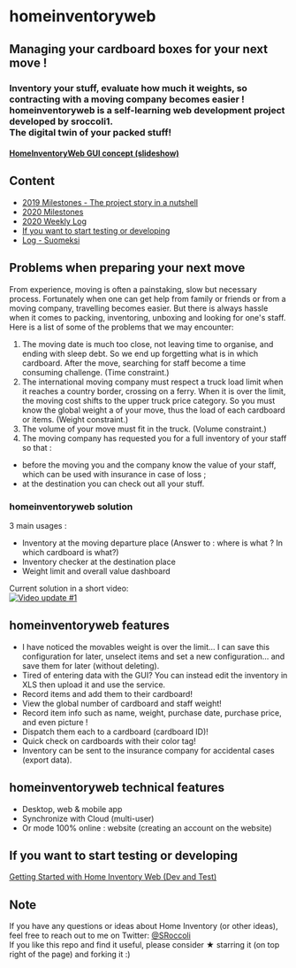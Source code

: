 # homeinventoryweb
## Managing your cardboard boxes for your next move !
### Inventory your stuff, evaluate how much it weights, so contracting with a moving company becomes easier !<br>homeinventoryweb is a self-learning web development project developed by sroccoli1.<br>The digital twin of your packed stuff! 
#### [HomeInventoryWeb GUI concept (slideshow)](https://docs.google.com/presentation/d/1Q-WU6EXmCz8f2J5X9AstjjvyCnf4XlexK0z0Xx5O2q4/edit?usp=sharing)

## Content
- [2019 Milestones - The project story in a nutshell](https://github.com/sroccoli1/homeinventoryweb/blob/master/2019_milestones.md)
- [2020 Milestones](https://github.com/sroccoli1/homeinventoryweb/blob/master/2020_milestones.md)
- [2020 Weekly Log](https://github.com/sroccoli1/homeinventoryweb/blob/master/2020_log.md)
- [If you want to start testing or developing](https://github.com/sroccoli1/homeinventoryweb/blob/master/GettingStartedDevandTest.md)
- [Log - Suomeksi](https://github.com/sroccoli1/homeinventoryweb/blob/master/lokikirja.md)

## Problems when preparing your next move

From experience, moving is often a painstaking, slow but necessary process. Fortunately when one can get help from family or friends or from a moving company, travelling becomes easier. But there is always hassle when it comes to packing, inventoring, unboxing and looking for one's staff. Here is a list of some of the problems that we may encounter:
1. The moving date is much too close, not leaving time to organise, and ending with sleep debt. So we end up forgetting what is in which cardboard. After the move, searching for staff become a time consuming challenge. (Time constraint.)
2. The international moving company must respect a truck load limit when it reaches a country border, crossing on a ferry. When it is over the limit, the moving cost shifts to the upper truck price category. So you must know the global weight a of your move, thus the load of each cardboard or items. (Weight constraint.)
3. The volume of your move must fit in the truck. (Volume constraint.)
4. The moving company has requested you for a full inventory of your staff so that :
  - before the moving you and the company know the value of your staff, which can be used with insurance in case of loss ;
  - at the destination you can check out all your stuff. 

### homeinventoryweb solution

3 main usages : 
- Inventory at the moving departure place (Answer to : where is what ? In which cardboard is what?) 
- Inventory checker at the destination place
- Weight limit and overall value dashboard  

Current solution in a short video:<br>
[![Video update #1](https://media.giphy.com/media/MdegzNhqQnHdfV59vb/giphy.gif)](https://youtu.be/2eW1WiKwrd0)

## homeinventoryweb features

- I have noticed the movables weight is over the limit... I can save this configuration for later, unselect items and set a new configuration… and save them for later (without deleting).
- Tired of entering data with the GUI? You can instead edit the inventory in XLS then upload it and use the service. 
- Record items and add them to their cardboard!
- View the global number of cardboard and staff weight!
- Record item info such as name, weight, purchase date, purchase price, and even picture !
- Dispatch them each to a cardboard (cardboard ID)!
- Quick check on cardboards with their color tag!
- Inventory can be sent to the insurance company for accidental cases (export data). 

## homeinventoryweb technical features

- Desktop, web & mobile app
- Synchronize with Cloud (multi-user)
- Or mode 100% online : website (creating an account on the website)

## If you want to start testing or developing
[Getting Started with Home Inventory Web (Dev and Test)](https://github.com/sroccoli1/homeinventoryweb/blob/master/GettingStartedDevandTest.md)

## Note
If you have any questions or ideas about Home Inventory (or other ideas), feel free to reach out to me on Twitter: [@SRoccoli](https://twitter.com/SRoccoli) 
<br>If you like this repo and find it useful, please consider ★ starring it (on top right of the page) and forking it :)
